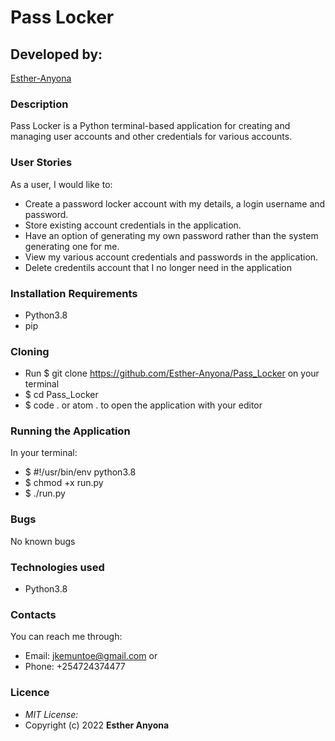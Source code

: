 # Pass Locker
## Developed by:
[Esther-Anyona](https://github.com/Esther-Anyona)
### Description
Pass Locker is a Python terminal-based application for creating and managing user accounts and other credentials for various accounts.

### User Stories
As a user, I would like to:
* Create a password locker account with my details, a login username and password.
* Store existing account credentials in the application.
* Have an option of generating my own password rather than the system generating one for me.
* View my various account credentials and passwords in the application.
* Delete credentils account that I no longer need in the application


### Installation Requirements
* Python3.8
* pip

### Cloning
* Run $ git clone https://github.com/Esther-Anyona/Pass_Locker on your terminal
* $ cd Pass_Locker
* $ code . or atom . to open the application with your editor

### Running the Application
In your terminal:
* $ #!/usr/bin/env python3.8
* $ chmod +x run.py
* $ ./run.py

### Bugs
No known bugs

### Technologies used
* Python3.8

### Contacts
You can reach me through:
* Email: jkemuntoe@gmail.com or
* Phone: +254724374477

### Licence
* *MIT License:*
* Copyright (c) 2022 **Esther Anyona**